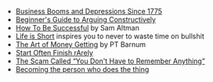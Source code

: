 - [Business Booms and Depressions Since 1775](https://fraser.stlouisfed.org/title/business-booms-depressions-since-1775-145)
- [Beginner's Guide to Arguing Constructively](https://liamrosen.com/arguments.html)
- [How To Be Successful](https://blog.samaltman.com/how-to-be-successful) by Sam Altman
- [Life is Short](http://paulgraham.com/vb.html) inspires you to never to waste time on bullshit
- [The Art of Money Getting](https://www.gutenberg.org/files/8581/8581-h/8581-h.htm) by PT Barnum
- [Start Often Finish rArely](https://tilde.town/~dozens/sofa/)
- [The Scam Called “You Don't Have to Remember Anything”](https://zettelkasten.de/posts/the-scam-called-you-dont-have-to-remember-anything/)
- [Becoming the person who does the thing](https://www.fredrivett.com/2025/09/10/becoming-the-person-who-does-the-thing/)
